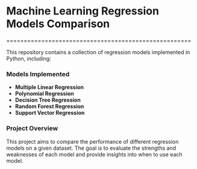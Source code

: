 # Machine Learning Regression Models Comparison
=====================================================

This repository contains a collection of regression models implemented in Python, including:

### Models Implemented

* **Multiple Linear Regression**
* **Polynomial Regression**
* **Decision Tree Regression**
* **Random Forest Regression**
* **Support Vector Regression**

### Project Overview
This project aims to compare the performance of different regression models on a given dataset. The goal is to evaluate the strengths and weaknesses of each model and provide insights into when to use each model.
